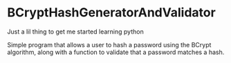 # BCryptHashGeneratorAndValidator
Just a lil thing to get me started learning python

Simple program that allows a user to hash a password using the BCrypt algorithm, along with a function to validate that a password matches a hash.
